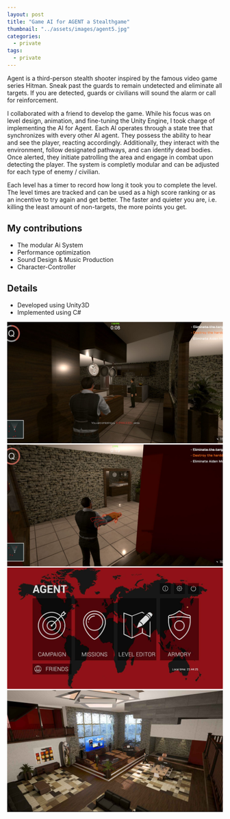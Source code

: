 ```yaml
---
layout: post
title: "Game AI for AGENT a Stealthgame"
thumbnail: "../assets/images/agent5.jpg"
categories:
  - private
tags:
  - private
---
```


Agent is a third-person stealth shooter inspired by the famous video game series Hitman. Sneak past the guards to remain undetected and eliminate all targets. If you are detected, guards or civilians will sound the alarm or call for reinforcement.

I collaborated with a friend to develop the game. While his focus was on level design, animation, and fine-tuning the Unity Engine, I took charge of implementing the AI for Agent. Each AI operates through a state tree that synchronizes with every other AI agent. They possess the ability to hear and see the player, reacting accordingly. Additionally, they interact with the environment, follow designated pathways, and can identify dead bodies. Once alerted, they initiate patrolling the area and engage in combat upon detecting the player.
The system is completly modular and can be adjusted for each type of enemy / civilian.

Each level has a timer to record how long it took you to complete the level. The level times are tracked and can be used as a high score ranking or as an incentive to try again and get better. The faster and quieter you are, i.e. killing the least amount of non-targets, the more points you get.

## My contributions
-   The modular Ai System
-   Performance optimization
-   Sound Design & Music Production
-   Character-Controller

## Details
-   Developed using Unity3D
-   Implemented using C#

![Picture 1](../assets/images/agent.jpg)
![Picture 2](../assets/images/agent2.jpg) 
![Picture 3](../assets/images/agent3.jpg)
![Picture 4](../assets/images/agent4.jpg)